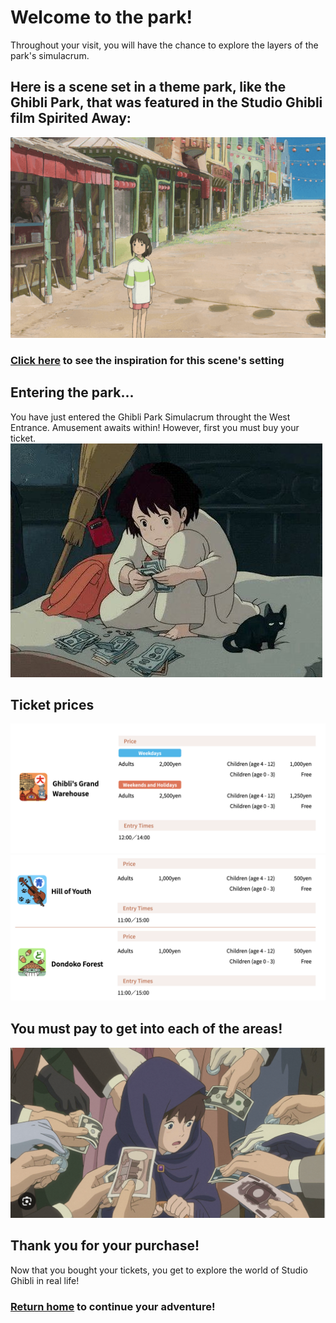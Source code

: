 # Welcome to the park!

Throughout your visit, you will have the chance to explore the layers of the park's simulacrum.

## Here is a scene set in a theme park, like the Ghibli Park, that was featured in the Studio Ghibli film Spirited Away:
![Spirited Away park](spirited-park.png)
### [Click here]() to see the inspiration for this scene's setting 


## Entering the park...
You have just entered the Ghibli Park Simulacrum throught the West Entrance. Amusement awaits within! However, first you must buy your ticket.
<br>
![Kiki money](cash-kiki.jpeg)

## Ticket prices
![Tickets 1](tickets1.png)
![Tickets 2](tickets2.png)

## You must pay to get into each of the areas!
![Marnie cash](money-marnie.png)

## Thank you for your purchase!
Now that you bought your tickets, you get to explore the world of Studio Ghibli in real life!

### [Return home](https://github.com/mollyjones2023/ghibli-simulacrum/tree/main#readme) to continue your adventure!
